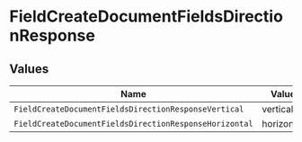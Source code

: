 # FieldCreateDocumentFieldsDirectionResponse


## Values

| Name                                                   | Value                                                  |
| ------------------------------------------------------ | ------------------------------------------------------ |
| `FieldCreateDocumentFieldsDirectionResponseVertical`   | vertical                                               |
| `FieldCreateDocumentFieldsDirectionResponseHorizontal` | horizontal                                             |